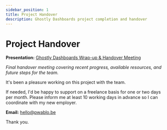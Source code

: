 ```yaml
---
sidebar_position: 1
title: Project Handover
description: Ghostly Dashboards project completion and handover
---
```


# Project Handover

<div style={{backgroundColor: '#ffffff', padding: '2rem', borderRadius: '8px', border: '1px solid #e5e7eb', marginBottom: '2rem', boxShadow: '0 1px 3px rgba(0,0,0,0.1)'}}>

**Presentation:** [Ghostly Dashboards Wrap-up & Handover Meeting](https://pwablo-be.notion.site/Ghostly-Dashboards-Wrap-up-Handover-Meeting-27a95a27d85380569d3cf57b5344824a?pvs=74)

*Final handover meeting covering recent progress, available resources, and future steps for the team.*

It's been a pleasure working on this project with the team.

If needed, I'd be happy to support on a freelance basis for one or two days per month. Please inform me at least 10 working days in advance so I can coordinate with my new employer.

**Email:** [hello@pwablo.be](mailto:hello@pwablo.be)

Thank you.

</div>

